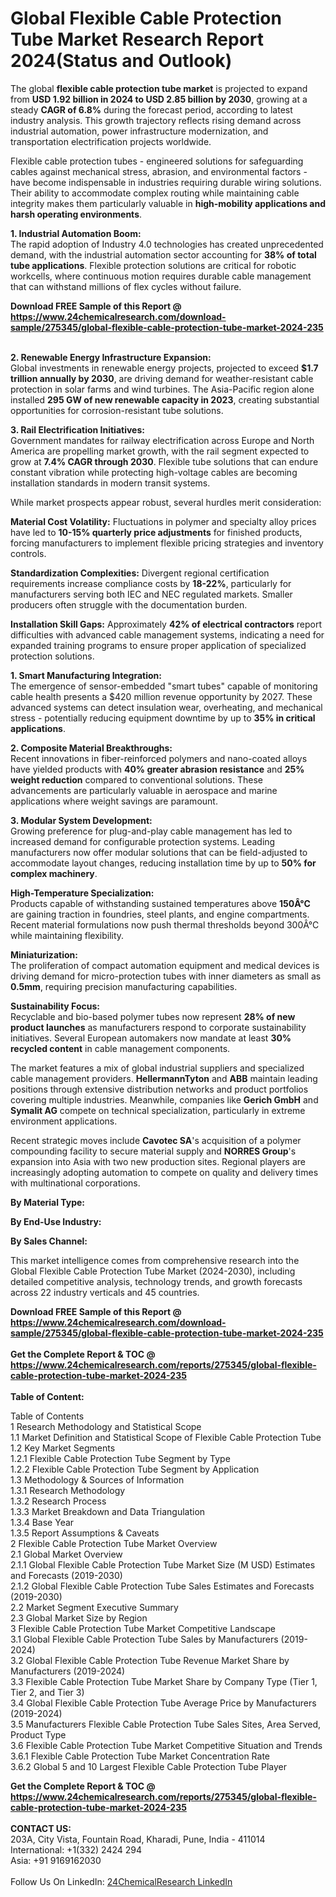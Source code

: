 <h1>Global Flexible Cable Protection Tube Market Research Report 2024(Status and Outlook)</h1><p>The global <strong>flexible cable protection tube market</strong> is projected to expand from <strong>USD 1.92 billion in 2024 to USD 2.85 billion by 2030</strong>, growing at a steady <strong>CAGR of 6.8%</strong> during the forecast period, according to latest industry analysis. This growth trajectory reflects rising demand across industrial automation, power infrastructure modernization, and transportation electrification projects worldwide.</p><p>Flexible cable protection tubes - engineered solutions for safeguarding cables against mechanical stress, abrasion, and environmental factors - have become indispensable in industries requiring durable wiring solutions. Their ability to accommodate complex routing while maintaining cable integrity makes them particularly valuable in <strong>high-mobility applications and harsh operating environments</strong>.</p><p><strong>1. Industrial Automation Boom:</strong><br>
The rapid adoption of Industry 4.0 technologies has created unprecedented demand, with the industrial automation sector accounting for <strong>38% of total tube applications</strong>. Flexible protection solutions are critical for robotic workcells, where continuous motion requires durable cable management that can withstand millions of flex cycles without failure.</p><div><b>Download FREE Sample of this Report @ 
            <a href="https://www.24chemicalresearch.com/download-sample/275345/global-flexible-cable-protection-tube-market-2024-235">
            https://www.24chemicalresearch.com/download-sample/275345/global-flexible-cable-protection-tube-market-2024-235</a></b></div><br><p><strong>2. Renewable Energy Infrastructure Expansion:</strong><br>
Global investments in renewable energy projects, projected to exceed <strong>$1.7 trillion annually by 2030</strong>, are driving demand for weather-resistant cable protection in solar farms and wind turbines. The Asia-Pacific region alone installed <strong>295 GW of new renewable capacity in 2023</strong>, creating substantial opportunities for corrosion-resistant tube solutions.</p><p><strong>3. Rail Electrification Initiatives:</strong><br>
Government mandates for railway electrification across Europe and North America are propelling market growth, with the rail segment expected to grow at <strong>7.4% CAGR through 2030</strong>. Flexible tube solutions that can endure constant vibration while protecting high-voltage cables are becoming installation standards in modern transit systems.</p><p>While market prospects appear robust, several hurdles merit consideration:</p><p><strong>Material Cost Volatility:</strong> Fluctuations in polymer and specialty alloy prices have led to <strong>10-15% quarterly price adjustments</strong> for finished products, forcing manufacturers to implement flexible pricing strategies and inventory controls.</p><p><strong>Standardization Complexities:</strong> Divergent regional certification requirements increase compliance costs by <strong>18-22%</strong>, particularly for manufacturers serving both IEC and NEC regulated markets. Smaller producers often struggle with the documentation burden.</p><p><strong>Installation Skill Gaps:</strong> Approximately <strong>42% of electrical contractors</strong> report difficulties with advanced cable management systems, indicating a need for expanded training programs to ensure proper application of specialized protection solutions.</p><p><strong>1. Smart Manufacturing Integration:</strong><br>
The emergence of sensor-embedded "smart tubes" capable of monitoring cable health presents a $420 million revenue opportunity by 2027. These advanced systems can detect insulation wear, overheating, and mechanical stress - potentially reducing equipment downtime by up to <strong>35% in critical applications</strong>.</p><p><strong>2. Composite Material Breakthroughs:</strong><br>
Recent innovations in fiber-reinforced polymers and nano-coated alloys have yielded products with <strong>40% greater abrasion resistance</strong> and <strong>25% weight reduction</strong> compared to conventional solutions. These advancements are particularly valuable in aerospace and marine applications where weight savings are paramount.</p><p><strong>3. Modular System Development:</strong><br>
Growing preference for plug-and-play cable management has led to increased demand for configurable protection systems. Leading manufacturers now offer modular solutions that can be field-adjusted to accommodate layout changes, reducing installation time by up to <strong>50% for complex machinery</strong>.</p><p><strong>High-Temperature Specialization:</strong><br>
	Products capable of withstanding sustained temperatures above <strong>150Â°C</strong> are gaining traction in foundries, steel plants, and engine compartments. Recent material formulations now push thermal thresholds beyond 300Â°C while maintaining flexibility.</p><p><strong>Miniaturization:</strong><br>
	The proliferation of compact automation equipment and medical devices is driving demand for micro-protection tubes with inner diameters as small as <strong>0.5mm</strong>, requiring precision manufacturing capabilities.</p><p><strong>Sustainability Focus:</strong><br>
	Recyclable and bio-based polymer tubes now represent <strong>28% of new product launches</strong> as manufacturers respond to corporate sustainability initiatives. Several European automakers now mandate at least <strong>30% recycled content</strong> in cable management components.</p><p>The market features a mix of global industrial suppliers and specialized cable management providers. <strong>HellermannTyton</strong> and <strong>ABB</strong> maintain leading positions through extensive distribution networks and product portfolios covering multiple industries. Meanwhile, companies like <strong>Gerich GmbH</strong> and <strong>Symalit AG</strong> compete on technical specialization, particularly in extreme environment applications.</p><p>Recent strategic moves include <strong>Cavotec SA</strong>'s acquisition of a polymer compounding facility to secure material supply and <strong>NORRES Group</strong>'s expansion into Asia with two new production sites. Regional players are increasingly adopting automation to compete on quality and delivery times with multinational corporations.</p><p><strong>By Material Type:</strong></p><p><strong>By End-Use Industry:</strong></p><p><strong>By Sales Channel:</strong></p><p>This market intelligence comes from comprehensive research into the Global Flexible Cable Protection Tube Market (2024-2030), including detailed competitive analysis, technology trends, and growth forecasts across 22 industry verticals and 45 countries.</p><div><b>Download FREE Sample of this Report @ 
            <a href="https://www.24chemicalresearch.com/download-sample/275345/global-flexible-cable-protection-tube-market-2024-235">
            https://www.24chemicalresearch.com/download-sample/275345/global-flexible-cable-protection-tube-market-2024-235</a></b></div><br><div><b>Get the Complete Report & TOC @ 
            <a href="https://www.24chemicalresearch.com/reports/275345/global-flexible-cable-protection-tube-market-2024-235">
            https://www.24chemicalresearch.com/reports/275345/global-flexible-cable-protection-tube-market-2024-235</a></b></div><br>
            <b>Table of Content:</b><p>Table of Contents<br />
1 Research Methodology and Statistical Scope<br />
1.1 Market Definition and Statistical Scope of Flexible Cable Protection Tube<br />
1.2 Key Market Segments<br />
1.2.1 Flexible Cable Protection Tube Segment by Type<br />
1.2.2 Flexible Cable Protection Tube Segment by Application<br />
1.3 Methodology & Sources of Information<br />
1.3.1 Research Methodology<br />
1.3.2 Research Process<br />
1.3.3 Market Breakdown and Data Triangulation<br />
1.3.4 Base Year<br />
1.3.5 Report Assumptions & Caveats<br />
2 Flexible Cable Protection Tube Market Overview<br />
2.1 Global Market Overview<br />
2.1.1 Global Flexible Cable Protection Tube Market Size (M USD) Estimates and Forecasts (2019-2030)<br />
2.1.2 Global Flexible Cable Protection Tube Sales Estimates and Forecasts (2019-2030)<br />
2.2 Market Segment Executive Summary<br />
2.3 Global Market Size by Region<br />
3 Flexible Cable Protection Tube Market Competitive Landscape<br />
3.1 Global Flexible Cable Protection Tube Sales by Manufacturers (2019-2024)<br />
3.2 Global Flexible Cable Protection Tube Revenue Market Share by Manufacturers (2019-2024)<br />
3.3 Flexible Cable Protection Tube Market Share by Company Type (Tier 1, Tier 2, and Tier 3)<br />
3.4 Global Flexible Cable Protection Tube Average Price by Manufacturers (2019-2024)<br />
3.5 Manufacturers Flexible Cable Protection Tube Sales Sites, Area Served, Product Type<br />
3.6 Flexible Cable Protection Tube Market Competitive Situation and Trends<br />
3.6.1 Flexible Cable Protection Tube Market Concentration Rate<br />
3.6.2 Global 5 and 10 Largest Flexible Cable Protection Tube Player</p><div><b>Get the Complete Report & TOC @ 
            <a href="https://www.24chemicalresearch.com/reports/275345/global-flexible-cable-protection-tube-market-2024-235">
            https://www.24chemicalresearch.com/reports/275345/global-flexible-cable-protection-tube-market-2024-235</a></b></div><br><b>CONTACT US:</b><br>
            203A, City Vista, Fountain Road, Kharadi, Pune, India - 411014<br>
            International: +1(332) 2424 294<br>
            Asia: +91 9169162030 <br><br>
            Follow Us On LinkedIn: <a href="https://www.linkedin.com/company/24chemicalresearch/">24ChemicalResearch LinkedIn</a>